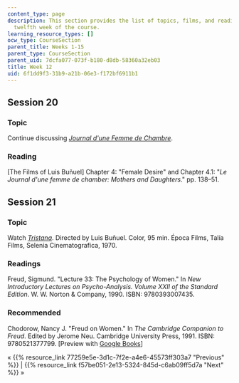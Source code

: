 ```yaml
---
content_type: page
description: This section provides the list of topics, films, and readings for the
  twelfth week of the course.
learning_resource_types: []
ocw_type: CourseSection
parent_title: Weeks 1-15
parent_type: CourseSection
parent_uid: 7dcfa077-073f-b180-d8db-58360a32eb03
title: Week 12
uid: 6f1dd9f3-31b9-a21b-06e3-f172bf6911b1
---
```


Session 20
----------

### Topic

Continue discussing [_Journal d'une Femme de Chambre_](http://www.imdb.com/title/tt2711898/?ref_=nv_sr_1).

### Reading

\[The Films of Luis Buñuel\] Chapter 4: "Female Desire" and Chapter 4.1: "_Le Journal d'une femme de chamber: Mothers and Daughters_." pp. 138–51.

Session 21
----------

### Topic

Watch [_Tristana_](http://www.imdb.com/title/tt0066491/?ref_=fn_al_tt_1). Directed by Luis Buñuel. Color, 95 min. Época Films, Talía Films, Selenia Cinematografica, 1970.

### Readings

Freud, Sigmund. "Lecture 33: The Psychology of Women." In _New Introductory Lectures on Psycho-Analysis. Volume XXII of the Standard Edition_. W. W. Norton & Company, 1990. ISBN: 9780393007435.

### Recommended

Chodorow, Nancy J. "Freud on Women." In _The Cambridge Companion to Freud_. Edited by Jerome Neu. Cambridge University Press, 1991. ISBN: 9780521377799. \[Preview with [Google Books](http://books.google.com/books?id=J4UNrJlLGjoC&pg=PA224=onepage)\]

« {{% resource_link 77259e5e-3d1c-7f2e-a4e6-45573ff303a7 "Previous" %}} | {{% resource_link f57be051-2e13-5324-845d-c6ab09ff5d7a "Next" %}} »